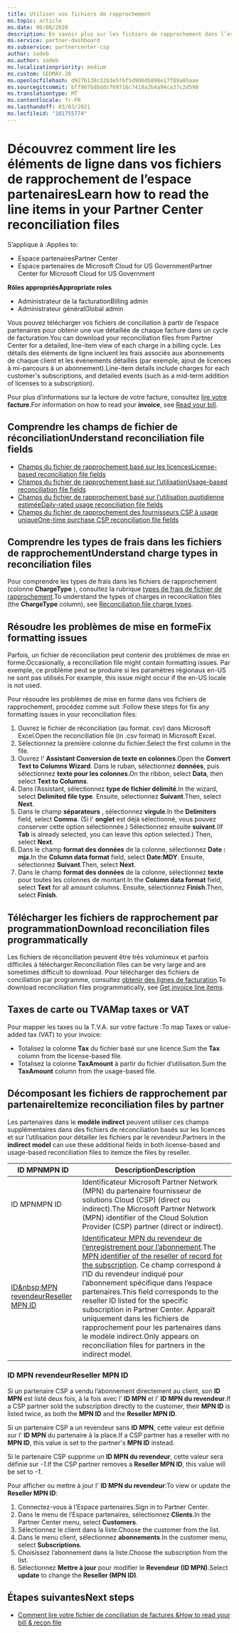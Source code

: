 ```yaml
---
title: Utiliser vos fichiers de rapprochement
ms.topic: article
ms.date: 06/08/2020
description: En savoir plus sur les fichiers de rapprochement dans l’espace partenaires et sur l’interprétation des affichages détaillés des lignes de facturation pour un cycle de facturation donné.
ms.service: partner-dashboard
ms.subservice: partnercenter-csp
author: sodeb
ms.author: sodeb
ms.localizationpriority: medium
ms.custom: SEOMAY.20
ms.openlocfilehash: d927b138c32b3e5f6f5d906db898e17f89a85aae
ms.sourcegitcommit: bff907bdbddc769716c7418a2b4a94ca37c2d590
ms.translationtype: MT
ms.contentlocale: fr-FR
ms.lasthandoff: 03/03/2021
ms.locfileid: "101755774"
---
```

# <a name="learn-how-to-read-the-line-items-in-your-partner-center-reconciliation-files"></a><span data-ttu-id="5f401-103">Découvrez comment lire les éléments de ligne dans vos fichiers de rapprochement de l’espace partenaires</span><span class="sxs-lookup"><span data-stu-id="5f401-103">Learn how to read the line items in your Partner Center reconciliation files</span></span>

<span data-ttu-id="5f401-104">S’applique à :</span><span class="sxs-lookup"><span data-stu-id="5f401-104">Applies to:</span></span>

- <span data-ttu-id="5f401-105">Espace partenaires</span><span class="sxs-lookup"><span data-stu-id="5f401-105">Partner Center</span></span>
- <span data-ttu-id="5f401-106">Espace partenaires de Microsoft Cloud for US Government</span><span class="sxs-lookup"><span data-stu-id="5f401-106">Partner Center for Microsoft Cloud for US Government</span></span>

<span data-ttu-id="5f401-107">**Rôles appropriés**</span><span class="sxs-lookup"><span data-stu-id="5f401-107">**Appropriate roles**</span></span>

- <span data-ttu-id="5f401-108">Administrateur de la facturation</span><span class="sxs-lookup"><span data-stu-id="5f401-108">Billing admin</span></span>
- <span data-ttu-id="5f401-109">Administrateur général</span><span class="sxs-lookup"><span data-stu-id="5f401-109">Global admin</span></span>

<span data-ttu-id="5f401-110">Vous pouvez télécharger vos fichiers de conciliation à partir de l’espace partenaires pour obtenir une vue détaillée de chaque facture dans un cycle de facturation.</span><span class="sxs-lookup"><span data-stu-id="5f401-110">You can download your reconciliation files from Partner Center for a detailed, line-item view of each charge in a billing cycle.</span></span> <span data-ttu-id="5f401-111">Les détails des éléments de ligne incluent les frais associés aux abonnements de chaque client et les événements détaillés (par exemple, ajout de licences à mi-parcours à un abonnement).</span><span class="sxs-lookup"><span data-stu-id="5f401-111">Line-item details include charges for each customer's subscriptions, and detailed events (such as a mid-term addition of licenses to a subscription).</span></span>

<span data-ttu-id="5f401-112">Pour plus d’informations sur la lecture de votre facture, consultez [lire votre](read-your-bill.md) **facture**.</span><span class="sxs-lookup"><span data-stu-id="5f401-112">For information on how to read your **invoice**, see [Read your bill](read-your-bill.md).</span></span>

## <a name="understand-reconciliation-file-fields"></a><span data-ttu-id="5f401-113">Comprendre les champs de fichier de réconciliation</span><span class="sxs-lookup"><span data-stu-id="5f401-113">Understand reconciliation file fields</span></span>

- [<span data-ttu-id="5f401-114">Champs du fichier de rapprochement basé sur les licences</span><span class="sxs-lookup"><span data-stu-id="5f401-114">License-based reconciliation file fields</span></span>](license-based-recon-files.md)
- [<span data-ttu-id="5f401-115">Champs du fichier de rapprochement basé sur l’utilisation</span><span class="sxs-lookup"><span data-stu-id="5f401-115">Usage-based reconciliation file fields</span></span>](usage-based-recon-files.md)
- [<span data-ttu-id="5f401-116">Champs du fichier de rapprochement basé sur l’utilisation quotidienne estimée</span><span class="sxs-lookup"><span data-stu-id="5f401-116">Daily-rated usage reconciliation file fields</span></span>](daily-rated-usage-recon-files.md)
- [<span data-ttu-id="5f401-117">Champs du fichier de rapprochement des fournisseurs CSP à usage unique</span><span class="sxs-lookup"><span data-stu-id="5f401-117">One-time purchase CSP reconciliation file fields</span></span>](modern-invoice-reconciliation-file.md)

## <a name="understand-charge-types-in-reconciliation-files"></a><span data-ttu-id="5f401-118">Comprendre les types de frais dans les fichiers de rapprochement</span><span class="sxs-lookup"><span data-stu-id="5f401-118">Understand charge types in reconciliation files</span></span>

<span data-ttu-id="5f401-119">Pour comprendre les types de frais dans les fichiers de rapprochement (colonne **ChargeType** ), consultez la rubrique [types de frais de fichier de rapprochement](recon-file-charge-types.md).</span><span class="sxs-lookup"><span data-stu-id="5f401-119">To understand the types of charges in reconciliation files (the **ChargeType** column), see [Reconciliation file charge types](recon-file-charge-types.md).</span></span>

## <a name="fix-formatting-issues"></a><span data-ttu-id="5f401-120">Résoudre les problèmes de mise en forme</span><span class="sxs-lookup"><span data-stu-id="5f401-120">Fix formatting issues</span></span>

<span data-ttu-id="5f401-121">Parfois, un fichier de réconciliation peut contenir des problèmes de mise en forme.</span><span class="sxs-lookup"><span data-stu-id="5f401-121">Occasionally, a reconciliation file might contain formatting issues.</span></span> <span data-ttu-id="5f401-122">Par exemple, ce problème peut se produire si les paramètres régionaux en-US ne sont pas utilisés.</span><span class="sxs-lookup"><span data-stu-id="5f401-122">For example, this issue might occur if the en-US locale is not used.</span></span>

<span data-ttu-id="5f401-123">Pour résoudre les problèmes de mise en forme dans vos fichiers de rapprochement, procédez comme suit :</span><span class="sxs-lookup"><span data-stu-id="5f401-123">Follow these steps for fix any formatting issues in your reconciliation files:</span></span>

1. <span data-ttu-id="5f401-124">Ouvrez le fichier de réconciliation (au format. csv) dans Microsoft Excel.</span><span class="sxs-lookup"><span data-stu-id="5f401-124">Open the reconciliation file (in .csv format) in Microsoft Excel.</span></span>
2. <span data-ttu-id="5f401-125">Sélectionnez la première colonne du fichier.</span><span class="sxs-lookup"><span data-stu-id="5f401-125">Select the first column in the file.</span></span>
3. <span data-ttu-id="5f401-126">Ouvrez l' **Assistant Conversion de texte en colonnes**.</span><span class="sxs-lookup"><span data-stu-id="5f401-126">Open the **Convert Text to Columns Wizard**.</span></span> <span data-ttu-id="5f401-127">Dans le ruban, sélectionnez **données**, puis sélectionnez **texte pour les colonnes**.</span><span class="sxs-lookup"><span data-stu-id="5f401-127">On the ribbon, select **Data**, then select **Text to Columns**.</span></span>
4. <span data-ttu-id="5f401-128">Dans l’Assistant, sélectionnez **type de fichier délimité**.</span><span class="sxs-lookup"><span data-stu-id="5f401-128">In the wizard, select **Delimited file type**.</span></span> <span data-ttu-id="5f401-129">Ensuite, sélectionnez **Suivant**.</span><span class="sxs-lookup"><span data-stu-id="5f401-129">Then, select **Next**.</span></span>
5. <span data-ttu-id="5f401-130">Dans le champ **séparateurs** , sélectionnez **virgule**.</span><span class="sxs-lookup"><span data-stu-id="5f401-130">In the **Delimiters** field, select **Comma**.</span></span> <span data-ttu-id="5f401-131">(Si l' **onglet** est déjà sélectionné, vous pouvez conserver cette option sélectionnée.) Sélectionnez ensuite **suivant**.</span><span class="sxs-lookup"><span data-stu-id="5f401-131">(If **Tab** is already selected, you can leave this option selected.) Then, select **Next**.</span></span>
6. <span data-ttu-id="5f401-132">Dans le champ **format des données** de la colonne, sélectionnez **Date : mja**.</span><span class="sxs-lookup"><span data-stu-id="5f401-132">In the **Column data format** field, select **Date:MDY**.</span></span> <span data-ttu-id="5f401-133">Ensuite, sélectionnez **Suivant**.</span><span class="sxs-lookup"><span data-stu-id="5f401-133">Then, select **Next**.</span></span>
7. <span data-ttu-id="5f401-134">Dans le champ **format des données** de la colonne, sélectionnez **texte** pour toutes les colonnes de montant.</span><span class="sxs-lookup"><span data-stu-id="5f401-134">In the **Column data format** field, select **Text** for all amount columns.</span></span> <span data-ttu-id="5f401-135">Ensuite, sélectionnez **Finish**.</span><span class="sxs-lookup"><span data-stu-id="5f401-135">Then, select **Finish**.</span></span>

## <a name="download-reconciliation-files-programmatically"></a><span data-ttu-id="5f401-136">Télécharger les fichiers de rapprochement par programmation</span><span class="sxs-lookup"><span data-stu-id="5f401-136">Download reconciliation files programmatically</span></span>

<span data-ttu-id="5f401-137">Les fichiers de réconciliation peuvent être très volumineux et parfois difficiles à télécharger.</span><span class="sxs-lookup"><span data-stu-id="5f401-137">Reconciliation files can be very large and are sometimes difficult to download.</span></span> <span data-ttu-id="5f401-138">Pour télécharger des fichiers de conciliation par programme, consultez [obtenir des lignes de facturation](/partner-center/develop/get-invoiceline-items).</span><span class="sxs-lookup"><span data-stu-id="5f401-138">To download reconciliation files programmatically, see [Get invoice line items](/partner-center/develop/get-invoiceline-items).</span></span>

## <a name="map-taxes-or-vat"></a><span data-ttu-id="5f401-139">Taxes de carte ou TVA</span><span class="sxs-lookup"><span data-stu-id="5f401-139">Map taxes or VAT</span></span>

<span data-ttu-id="5f401-140">Pour mapper les taxes ou la T.V.A. sur votre facture :</span><span class="sxs-lookup"><span data-stu-id="5f401-140">To map Taxes or value-added tax (VAT) to your invoice:</span></span>

- <span data-ttu-id="5f401-141">Totalisez la colonne **Tax** du fichier basé sur une licence.</span><span class="sxs-lookup"><span data-stu-id="5f401-141">Sum the **Tax** column from the license-based file.</span></span>
- <span data-ttu-id="5f401-142">Totalisez la colonne **TaxAmount** à partir du fichier d’utilisation.</span><span class="sxs-lookup"><span data-stu-id="5f401-142">Sum the **TaxAmount** column from the usage-based file.</span></span>

## <a name="itemize-reconciliation-files-by-partner"></a><span data-ttu-id="5f401-143">Décomposant les fichiers de rapprochement par partenaire</span><span class="sxs-lookup"><span data-stu-id="5f401-143">Itemize reconciliation files by partner</span></span>

<span data-ttu-id="5f401-144">Les partenaires dans le **modèle indirect** peuvent utiliser ces champs supplémentaires dans des fichiers de réconciliation basés sur les licences et sur l’utilisation pour détailler les fichiers par le revendeur.</span><span class="sxs-lookup"><span data-stu-id="5f401-144">Partners in the **indirect model** can use these additional fields in both license-based and usage-based reconciliation files to itemize the files by reseller.</span></span>

| <span data-ttu-id="5f401-145">ID MPN</span><span class="sxs-lookup"><span data-stu-id="5f401-145">MPN ID</span></span> | <span data-ttu-id="5f401-146">Description</span><span class="sxs-lookup"><span data-stu-id="5f401-146">Description</span></span> |
| ------ | ----------- |
| <span data-ttu-id="5f401-147">ID MPN</span><span class="sxs-lookup"><span data-stu-id="5f401-147">MPN ID</span></span> | <span data-ttu-id="5f401-148">Identificateur Microsoft Partner Network (MPN) du partenaire fournisseur de solutions Cloud (CSP) (direct ou indirect).</span><span class="sxs-lookup"><span data-stu-id="5f401-148">The Microsoft Partner Network (MPN) identifier of the Cloud Solution Provider (CSP) partner (direct or indirect).</span></span> |
| [<span data-ttu-id="5f401-149">ID&amp;nbsp;MPN revendeur</span><span class="sxs-lookup"><span data-stu-id="5f401-149">Reseller MPN ID</span></span>](#reseller-mpn-id) | <span data-ttu-id="5f401-150">[Identificateur MPN du revendeur de l’enregistrement pour l’abonnement](#reseller-mpn-id).</span><span class="sxs-lookup"><span data-stu-id="5f401-150">The [MPN identifier of the reseller of record for the subscription](#reseller-mpn-id).</span></span> <span data-ttu-id="5f401-151">Ce champ correspond à l’ID du revendeur indiqué pour l’abonnement spécifique dans l’espace partenaires.</span><span class="sxs-lookup"><span data-stu-id="5f401-151">This field corresponds to the reseller ID listed for the specific subscription in Partner Center.</span></span> <span data-ttu-id="5f401-152">Apparaît uniquement dans les fichiers de rapprochement pour les partenaires dans le modèle indirect.</span><span class="sxs-lookup"><span data-stu-id="5f401-152">Only appears on reconciliation files for partners in the indirect model.</span></span> |

### <a name="reseller-mpn-id"></a><span data-ttu-id="5f401-153">ID&nbsp;MPN revendeur</span><span class="sxs-lookup"><span data-stu-id="5f401-153">Reseller MPN ID</span></span>

<span data-ttu-id="5f401-154">Si un partenaire CSP a vendu l’abonnement directement au client, son **ID MPN** est listé deux fois, à la fois avec l' **ID MPN** et l' **ID MPN du revendeur**.</span><span class="sxs-lookup"><span data-stu-id="5f401-154">If a CSP partner sold the subscription directly to the customer, their **MPN ID** is listed twice, as both the **MPN ID** and the **Reseller MPN ID**.</span></span>

<span data-ttu-id="5f401-155">Si un partenaire CSP a un revendeur sans **ID MPN**, cette valeur est définie sur l' **ID MPN** du partenaire à la place.</span><span class="sxs-lookup"><span data-stu-id="5f401-155">If a CSP partner has a reseller with no **MPN ID**, this value is set to the partner's **MPN ID** instead.</span></span>

<span data-ttu-id="5f401-156">Si le partenaire CSP supprime un **ID MPN du revendeur**, cette valeur sera définie sur *-1*.</span><span class="sxs-lookup"><span data-stu-id="5f401-156">If the CSP partner removes a **Reseller MPN ID**, this value will be set to *-1*.</span></span>

<span data-ttu-id="5f401-157">Pour afficher ou mettre à jour l' **ID MPN du revendeur**:</span><span class="sxs-lookup"><span data-stu-id="5f401-157">To view or update the **Reseller MPN ID**:</span></span>

1. <span data-ttu-id="5f401-158">Connectez-vous à l’Espace partenaires.</span><span class="sxs-lookup"><span data-stu-id="5f401-158">Sign in to Partner Center.</span></span>
2. <span data-ttu-id="5f401-159">Dans le menu de l’Espace partenaires, sélectionnez **Clients**.</span><span class="sxs-lookup"><span data-stu-id="5f401-159">In the Partner Center menu, select **Customers**.</span></span>
3. <span data-ttu-id="5f401-160">Sélectionnez le client dans la liste.</span><span class="sxs-lookup"><span data-stu-id="5f401-160">Choose the customer from the list.</span></span>
4. <span data-ttu-id="5f401-161">Dans le menu client, sélectionnez **abonnements**.</span><span class="sxs-lookup"><span data-stu-id="5f401-161">In the customer menu, select **Subscriptions**.</span></span>
5. <span data-ttu-id="5f401-162">Choisissez l’abonnement dans la liste.</span><span class="sxs-lookup"><span data-stu-id="5f401-162">Choose the subscription from the list.</span></span>
6. <span data-ttu-id="5f401-163">Sélectionnez **Mettre à jour** pour modifier le **Revendeur (ID&nbsp;MPN)**.</span><span class="sxs-lookup"><span data-stu-id="5f401-163">Select **update** to change the **Reseller (MPN ID)**.</span></span>

## <a name="next-steps"></a><span data-ttu-id="5f401-164">Étapes suivantes</span><span class="sxs-lookup"><span data-stu-id="5f401-164">Next steps</span></span>

- [<span data-ttu-id="5f401-165">Comment lire votre fichier de conciliation de factures &</span><span class="sxs-lookup"><span data-stu-id="5f401-165">How to read your bill & recon file</span></span>](read-your-bill.md) 